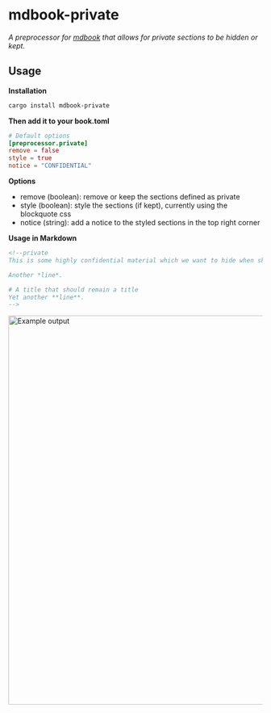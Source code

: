 # mdbook-private

*A preprocessor for [mdbook](https://github.com/rust-lang-nursery/mdBook) that allows for private sections to be hidden or kept.*

## Usage

**Installation**
```sh
cargo install mdbook-private
```

**Then add it to your book.toml**
```toml
# Default options
[preprocessor.private]
remove = false
style = true
notice = "CONFIDENTIAL"
```

**Options**
- remove (boolean): remove or keep the sections defined as private
- style (boolean): style the sections (if kept), currently using the blockquote css
- notice (string): add a notice to the styled sections in the top right corner

**Usage in Markdown**
```markdown
<!--private
This is some highly confidential material which we want to hide when sharing with external parties.

Another *line*.

# A title that should remain a title  
Yet another **line**.
-->
```

<img width="771" alt="Example output" src="https://user-images.githubusercontent.com/4161235/220068655-96b89372-784e-4a12-8ef0-8f15b7d0c557.png">

